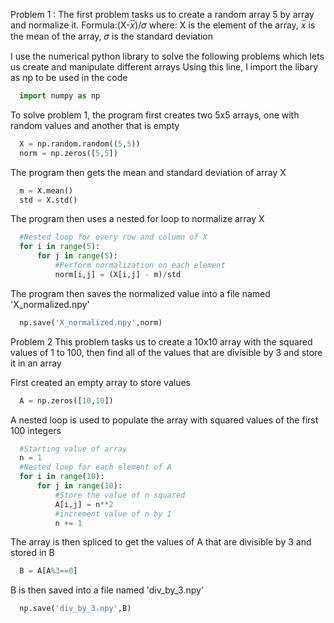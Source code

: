 Problem 1 :
The first problem tasks us to create a random array 5 by array and normalize it.
  Formula:(X-𝑥̅)/𝜎
  where: X is the element of the array,
         𝑥̅ is the mean of the array,
         𝜎 is the standard deviation

I use the numerical python library to solve the following problems which lets us create and manipulate different arrays
Using this line, I import the libary as np to be used in the code

``` python
  import numpy as np
```

To solve problem 1, the program first creates two 5x5 arrays, one with random values and another that is empty

``` python
  X = np.random.random((5,5))
  norm = np.zeros([5,5])
```

The program then gets the mean and standard deviation of array X

``` python
  m = X.mean()
  std = X.std()
```

The program then uses a nested for loop to normalize array X

``` python
  #Nested loop for every row and column of X
  for i in range(5):
      for j in range(5):
          #Perform normalization on each element
          norm[i,j] = (X[i,j] - m)/std
```

The program then saves the normalized value into a file named 'X_normalized.npy'

``` python
  np.save('X_normalized.npy',norm)
```

Problem 2
  This problem tasks us to create a 10x10 array with the squared values of 1 to 100, then find all of the values that are divisible by 3 and store it in an array

First created an empty array to store values

``` python
  A = np.zeros([10,10])
```

A nested loop is used to populate the array with squared values of the first 100 integers

``` python
  #Starting value of array
  n = 1
  #Nested loop for each element of A
  for i in range(10):
      for j in range(10):
          #Store the value of n squared
          A[i,j] = n**2
          #increment value of n by 1
          n += 1
```

The array is then spliced to get the values of A that are divisible by 3 and stored in B

``` python
  B = A[A%3==0]
```

B is then saved into a file named 'div_by_3.npy'

``` python
  np.save('div_by_3.npy',B)
```
